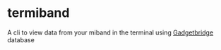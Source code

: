 # termiband
A cli to view data from your miband in the terminal using [Gadgetbridge](https://gadgetbridge.org/) database